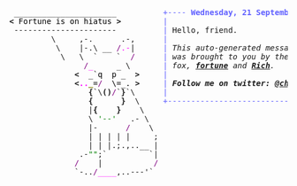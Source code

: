 <pre style="font-family:Menlo,'DejaVu Sans Mono',consolas,'Courier New',monospace"> ______________________          <span style="color: #5f5fff; text-decoration-color: #5f5fff">+---- </span><span style="color: #5f5fff; text-decoration-color: #5f5fff; font-weight: bold">Wednesday, 21 September 2022</span><span style="color: #5f5fff; text-decoration-color: #5f5fff"> ----+</span> <a href="https://www.informatik.uni-leipzig.de/~akiki/">Christopher Akiki</a>                
<span style="font-weight: bold">&lt;</span><span style="color: #000000; text-decoration-color: #000000"> Fortune is on hiatus </span><span style="font-weight: bold">&gt;</span>         <span style="color: #5f5fff; text-decoration-color: #5f5fff">|</span>                                      <span style="color: #5f5fff; text-decoration-color: #5f5fff">|</span> ┣━━ Interests                    
 ----------------------          <span style="color: #5f5fff; text-decoration-color: #5f5fff">|</span> Hello, friend.                       <span style="color: #5f5fff; text-decoration-color: #5f5fff">|</span> ┃   ┣━━ My cat                   
         \     ,-.      .-,      <span style="color: #5f5fff; text-decoration-color: #5f5fff">|</span>                                      <span style="color: #5f5fff; text-decoration-color: #5f5fff">|</span> ┃   ┣━━ Representation Learning  
          \    |-.\ __ <span style="color: #800080; text-decoration-color: #800080">/</span><span style="color: #ff00ff; text-decoration-color: #ff00ff">.-</span>|      <span style="color: #5f5fff; text-decoration-color: #5f5fff">|</span> <span style="font-style: italic">This auto-generated message panel </span>   <span style="color: #5f5fff; text-decoration-color: #5f5fff">|</span> ┃   ┣━━ Language Generation      
           \   \  `    `  <span style="color: #800080; text-decoration-color: #800080">/</span>      <span style="color: #5f5fff; text-decoration-color: #5f5fff">|</span> <span style="font-style: italic">was brought to you by the </span><span style="font-weight: bold; font-style: italic"><a href="https://en.wikipedia.org/wiki/Cowsay">cowsay</a></span><span style="font-style: italic"> </span>    <span style="color: #5f5fff; text-decoration-color: #5f5fff">|</span> ┃   ┣━━ Text Mining              
                <span style="color: #800080; text-decoration-color: #800080">/</span><span style="color: #ff00ff; text-decoration-color: #ff00ff">_</span>     _ \       <span style="color: #5f5fff; text-decoration-color: #5f5fff">|</span> <span style="font-style: italic">fox, </span><span style="font-weight: bold; font-style: italic"><a href="https://en.wikipedia.org/wiki/Fortune_(Unix)">fortune</a></span><span style="font-style: italic"> and </span><span style="font-weight: bold; font-style: italic"><a href="https://github.com/willmcgugan/rich">Rich</a></span><span style="font-style: italic">. </span>              <span style="color: #5f5fff; text-decoration-color: #5f5fff">|</span> ┃   ┣━━ Dataset Creation         
              <span style="font-weight: bold">&lt;</span><span style="color: #000000; text-decoration-color: #000000">  _`q  p _  </span><span style="font-weight: bold">&gt;</span>     <span style="color: #5f5fff; text-decoration-color: #5f5fff">|</span>                                      <span style="color: #5f5fff; text-decoration-color: #5f5fff">|</span> ┃   ┗━━ TODO                     
              <span style="font-weight: bold">&lt;</span><span style="color: #ff00ff; text-decoration-color: #ff00ff; font-weight: bold">..</span><span style="color: #808000; text-decoration-color: #808000; font-weight: bold">_</span><span style="color: #000000; text-decoration-color: #000000">=</span><span style="color: #800080; text-decoration-color: #800080">/</span><span style="color: #000000; text-decoration-color: #000000">  \=_. </span><span style="font-weight: bold">&gt;</span>     <span style="color: #5f5fff; text-decoration-color: #5f5fff">|</span> <span style="font-weight: bold; font-style: italic">Follow me on twitter: </span><span style="font-weight: bold; font-style: italic"><a href="https://twitter.com/christopher">@christopher</a></span>   <span style="color: #5f5fff; text-decoration-color: #5f5fff">|</span> ┣━━ Past Lives                   
                 <span style="font-weight: bold">{</span>`\<span style="font-weight: bold">()</span><span style="color: #800080; text-decoration-color: #800080">/</span>`<span style="font-weight: bold">}</span>`\      <span style="color: #5f5fff; text-decoration-color: #5f5fff">|</span>                                      <span style="color: #5f5fff; text-decoration-color: #5f5fff">|</span> ┃   ┣━━ Sociocultural antropology
                 <span style="font-weight: bold">{</span>      <span style="font-weight: bold">}</span>  \     <span style="color: #5f5fff; text-decoration-color: #5f5fff">+--------------------------------------+</span> ┃   ┗━━ Network Engineering      
                 |<span style="font-weight: bold">{</span>    <span style="font-weight: bold">}</span>    \                                             ┣━━ Current Location             
                 \ <span style="color: #008000; text-decoration-color: #008000">&#x27;--&#x27;</span>   .- \                                            ┃   ┗━━ Leipzig, Germany         
                 |-      <span style="color: #800080; text-decoration-color: #800080">/</span>    \                                           ┗━━ Previous Locations           
                 | | | | |     ;                                              ┣━━ Durham, England          
                 | | |.;.,..__ |                                              ┗━━ Zouk Mikael, Lebanon     
               .-<span style="color: #008000; text-decoration-color: #008000">&quot;&quot;</span>;`         `|                                                                           
              <span style="color: #800080; text-decoration-color: #800080">/</span>    |           <span style="color: #800080; text-decoration-color: #800080">/</span>                                                                           
              `-..<span style="color: #800080; text-decoration-color: #800080">/</span><span style="color: #ff00ff; text-decoration-color: #ff00ff">____</span>,..---&#x27;`                                                                            
                                                                                                           
</pre>
